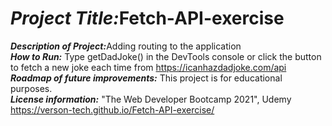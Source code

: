 # <h1><strong><em>Project Title:</em></strong>Fetch-API-exercise</H1>
<strong><em>Description of Project:</em></strong>Adding routing to the application <br>
<strong><em>How to Run:</em></strong> Type getDadJoke() in the DevTools console or click the button to fetch a new joke each time from https://icanhazdadjoke.com/api  <br>
<strong><em>Roadmap of future improvements:</em></strong>  This project is for educational purposes. <br>
<strong><em>License information:</em></strong>  "The Web Developer Bootcamp 2021", Udemy  <br>
https://verson-tech.github.io/Fetch-API-exercise/
